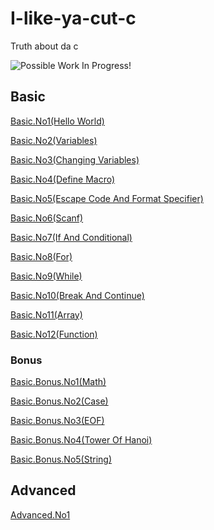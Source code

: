 # I-like-ya-cut-c
Truth about da c

![Possible](https://user-images.githubusercontent.com/72325653/224474672-c90bfb8e-cc5c-49bc-827e-5b7026eaa733.png) Work In Progress!

## Basic
<!-- <details> -->
<!-- <summary>Basic</summary> -->

[Basic.No1(Hello World)](./Basic/HelloWorld.c) 

[Basic.No2(Variables)](./Basic/Variables.c)

[Basic.No3(Changing Variables)](./Basic/ChangeVariables.c)

[Basic.No4(Define Macro)](./Basic/Define.c)

[Basic.No5(Escape Code And Format Specifier)](./Basic/Printf.c)

[Basic.No6(Scanf)](./Basic/Scanf.c)

[Basic.No7(If And Conditional)](./Basic/ConditionalAndIf.c)

[Basic.No8(For)](./Basic/For.c)

[Basic.No9(While)](./Basic/While.c)

[Basic.No10(Break And Continue)](./Basic/BreakNContinue.c)

[Basic.No11(Array)](./Basic/Array.c)

[Basic.No12(Function)](./Basic/Function.c)
<!-- </details> -->

### Bonus
<!-- <details> -->
<!-- <summary>Bonus Of Basic</summary> -->

[Basic.Bonus.No1(Math)](./Basic/math.c)

[Basic.Bonus.No2(Case)](./Basic/case.c)

[Basic.Bonus.No3(EOF)](./Basic/eof.c)

[Basic.Bonus.No4(Tower Of Hanoi)](./Basic/hanoitower.c)

[Basic.Bonus.No5(String)](./Basic/stringh.c)
<!-- </details> -->

## Advanced
<!-- DETAILS SHOULD USE WHEN THERE'S MORE THAN NO5 OF LECTURES BUT THERES NO MORE DETAILS AHH-->

[Advanced.No1](./Advanced/RecursiveFunction.c)

